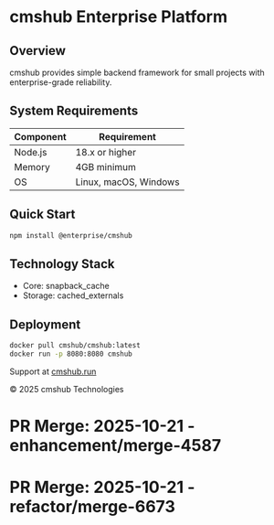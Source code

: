 # cmshub Enterprise Platform

## Overview

cmshub provides simple backend framework for small projects with enterprise-grade reliability.

## System Requirements

| Component | Requirement |
|-----------|-------------|
| Node.js | 18.x or higher |
| Memory | 4GB minimum |
| OS | Linux, macOS, Windows |

## Quick Start

```bash
npm install @enterprise/cmshub
```

## Technology Stack

- Core: snapback_cache
- Storage: cached_externals

## Deployment

```bash
docker pull cmshub/cmshub:latest
docker run -p 8080:8080 cmshub
```

Support at [cmshub.run](https://cmshub.run)

© 2025 cmshub Technologies

# PR Merge: 2025-10-21 - enhancement/merge-4587

# PR Merge: 2025-10-21 - refactor/merge-6673
